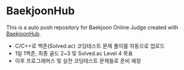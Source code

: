 # BaekjoonHub
This is a auto push repository for Baekjoon Online Judge created with [BaekjoonHub](https://github.com/BaekjoonHub/BaekjoonHub).

* C/C++로 백준(Solved.ac) 코딩테스트 문제 풀이를 자동으로 업로드   
* 1일 1백준, 최종 골드 2~3 및 Solved.ac Level 4 목표   
* 이후 프로그래머스 및 실전 코딩테스트 문제들로 준비 예정   
